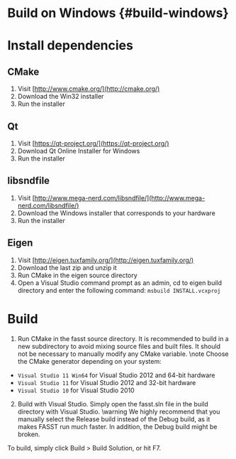 Build on Windows {#build-windows}
===

# Install dependencies
## CMake
1. Visit [http://www.cmake.org/](http://cmake.org/)
2. Download the Win32 installer
3. Run the installer

## Qt
1. Visit [https://qt-project.org/](https://qt-project.org/)
2. Download Qt Online Installer for Windows
3. Run the installer

## libsndfile
1. Visit [http://www.mega-nerd.com/libsndfile/](http://www.mega-nerd.com/libsndfile/)
2. Download the Windows installer that corresponds to your hardware
3. Run the installer

## Eigen
1. Visit [http://eigen.tuxfamily.org/](http://eigen.tuxfamily.org/)
2. Download the last zip and unzip it
3. Run CMake in the eigen source directory
4. Open a Visual Studio command prompt as an admin, cd to eigen build directory and enter the following command: `msbuild INSTALL.vcxproj`

# Build
1. Run CMake in the fasst source directory. It is recommended to build in a new subdirectory to avoid mixing source files and built files. It should not be necessary to manually modify any CMake variable.
\note Choose the CMake generator depending on your system:
  * `Visual Studio 11 Win64` for Visual Studio 2012 and 64-bit hardware
  * `Visual Studio 11` for Visual Studio 2012 and 32-bit hardware
  * `Visual Studio 10` for Visual Studio 2010

2. Build with Visual Studio. Simply open the fasst.sln file in the build directory with Visual Studio. 
\warning We highly recommend that you manually select the Release build instead of the Debug build, as it makes FASST run much faster. In addition, the Debug build might be broken.

To build, simply click Build > Build Solution, or hit F7.
